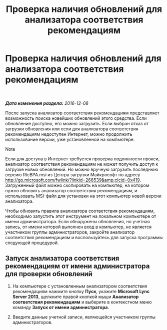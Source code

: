 ﻿---
title: Проверка наличия обновлений для анализатора соответствия рекомендациям
TOCTitle: Проверка наличия обновлений для анализатора соответствия рекомендациям
ms:assetid: 06f1da8b-99a7-4871-911e-bfb7542baced
ms:mtpsurl: https://technet.microsoft.com/ru-ru/library/JJ204645(v=OCS.15)
ms:contentKeyID: 49308832
ms.date: 12/10/2016
mtps_version: v=OCS.15
ms.translationtype: HT
---

# Проверка наличия обновлений для анализатора соответствия рекомендациям

 

_**Дата изменения раздела:** 2016-12-08_

После запуска анализатор соответствия рекомендациям представляет возможность поиска новейших обновлений этого средства. Если обновление доступно, его можно загрузить. Если выбран отказ от загрузки обновления или если для анализатора соответствия рекомендациям недоступен Интернет, можно продолжить использование версии, уже установленной на компьютере.

> [!NOTE]  
> Если для доступа в Интернет требуется проверка подлинности прокси, анализатор соответствия рекомендациям не может получить доступ к загрузке новых обновлений. Но можно вручную загрузить последнюю версию RtcBPA.msi из Центра загрузки Майкрософт по адресу <a href="http://go.microsoft.com/fwlink/?linkid=266539%26clcid=0x419" class="uri">http://go.microsoft.com/fwlink/?linkid=266539&amp;clcid=0x419</a>. Загруженный файл можно скопировать на компьютер, на котором нужно обновить анализатор соответствия рекомендациям, и использовать MSI-файл для установки на этот компьютер новой версии анализатора.

Чтобы обновить правила анализатора соответствия рекомендациям, необходимо запустить этот инструмент на локальном компьютере от имени администратора. Если обнаружены обновления, но учетная запись, от имени которой выполнен вход в компьютер, не является участником группы администраторов, закройте анализатор соответствия рекомендациям и воспользуйтесь для запуска программы следующей процедурой.

## Запуск анализатора соответствия рекомендациям от имени администратора для проверки обновлений

1.  На компьютере с установленным анализатором соответствия рекомендациям нажмите кнопку **Пуск**, укажите **Microsoft Lync Server 2013**, щелкните правой кнопкой мыши **Анализатор соответствия рекомендациям** и выберите в контекстном меню команду **Запуск от имени администратора**.

2.  Введите данные учетной записи, являющейся участником группы администраторов.

